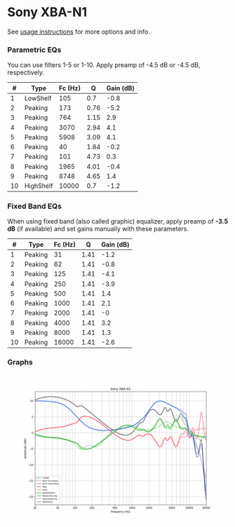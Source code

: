 # Sony XBA-N1
See [usage instructions](https://github.com/jaakkopasanen/AutoEq#usage) for more options and info.

### Parametric EQs
You can use filters 1-5 or 1-10. Apply preamp of -4.5 dB or -4.5 dB, respectively.

|   # | Type      |   Fc (Hz) |    Q |   Gain (dB) |
|-----|-----------|-----------|------|-------------|
|   1 | LowShelf  |       105 | 0.7  |        -0.8 |
|   2 | Peaking   |       173 | 0.76 |        -5.2 |
|   3 | Peaking   |       764 | 1.15 |         2.9 |
|   4 | Peaking   |      3070 | 2.94 |         4.1 |
|   5 | Peaking   |      5908 | 3.09 |         4.1 |
|   6 | Peaking   |        40 | 1.84 |        -0.2 |
|   7 | Peaking   |       101 | 4.73 |         0.3 |
|   8 | Peaking   |      1965 | 4.01 |        -0.4 |
|   9 | Peaking   |      8748 | 4.65 |         1.4 |
|  10 | HighShelf |     10000 | 0.7  |        -1.2 |

### Fixed Band EQs
When using fixed band (also called graphic) equalizer, apply preamp of **-3.5 dB** (if available) and set gains manually with these parameters.

|   # | Type    |   Fc (Hz) |    Q |   Gain (dB) |
|-----|---------|-----------|------|-------------|
|   1 | Peaking |        31 | 1.41 |        -1.2 |
|   2 | Peaking |        62 | 1.41 |        -0.8 |
|   3 | Peaking |       125 | 1.41 |        -4.1 |
|   4 | Peaking |       250 | 1.41 |        -3.9 |
|   5 | Peaking |       500 | 1.41 |         1.4 |
|   6 | Peaking |      1000 | 1.41 |         2.1 |
|   7 | Peaking |      2000 | 1.41 |        -0   |
|   8 | Peaking |      4000 | 1.41 |         3.2 |
|   9 | Peaking |      8000 | 1.41 |         1.3 |
|  10 | Peaking |     16000 | 1.41 |        -2.6 |

### Graphs
![](./Sony%20XBA-N1.png)
